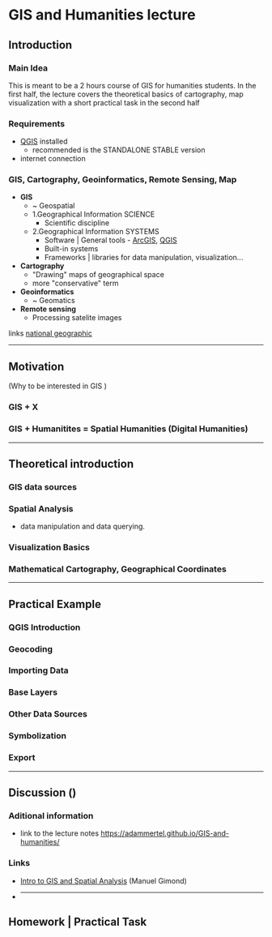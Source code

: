 # GIS and Humanities lecture

## Introduction

### Main Idea

This is meant to be a 2 hours course of GIS for humanities students. In the first half, the lecture covers the theoretical basics of cartography, map visualization with a short practical task in the second half

### Requirements

- [QGIS](https://www.qgis.org/en/site/) installed
  - recommended is the STANDALONE STABLE version
- internet connection

### GIS, Cartography, Geoinformatics, Remote Sensing, Map

- **GIS**
  - ~ Geospatial
  - 1.Geographical Information SCIENCE
    - Scientific discipline
  - 2.Geographical Information SYSTEMS
    - Software | General tools - [ArcGIS](https://www.arcgis.com/index.html), [QGIS](<(https://www.qgis.org/en/site/)>)
    - Built-in systems
    - Frameworks | libraries for data manipulation, visualization...
- **Cartography**
  - "Drawing" maps of geographical space
  - more "conservative" term
- **Geoinformatics**
  - ~ Geomatics
- **Remote sensing**
  - Processing satelite images

links
[national geographic](https://www.nationalgeographic.org/activity/introduction-gis/)

---

## Motivation

(Why to be interested in GIS )

### GIS + X

### GIS + Humanitites = Spatial Humanities (Digital Humanities)

---

## Theoretical introduction

### GIS data sources

### Spatial Analysis

- data manipulation and data querying.

### Visualization Basics

### Mathematical Cartography, Geographical Coordinates

---

## Practical Example

### QGIS Introduction

### Geocoding

### Importing Data

### Base Layers

### Other Data Sources

### Symbolization

### Export

---

## Discussion ()

### Aditional information

- link to the lecture notes https://adammertel.github.io/GIS-and-humanities/

### Links

- [Intro to GIS and Spatial Analysis](https://mgimond.github.io/Spatial/index.html) (Manuel Gimond)
- ***

## Homework | Practical Task
